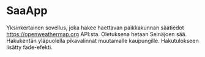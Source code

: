 # SaaApp

Yksinkertainen sovellus, joka hakee haettavan paikkakunnan säätiedot https://openweathermap.org API:sta. Oletuksena hetaan Seinäjoen sää. Hakukentän yläpuolella pikavalinnat muutamalle kaupungille. Hakutulokseen lisätty fade-efekti. 
